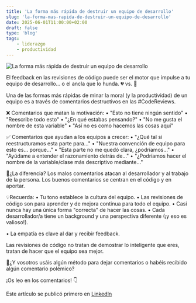 ```yaml
---
title: 'La forma más rápida de destruir un equipo de desarrollo'
slug: 'la-forma-mas-rapida-de-destruir-un-equipo-de-desarrollo'
date: 2025-06-01T11:00:00+02:00
draft: false
type: 'blog'
tags: 
    - liderazgo
    - productividad
---
```


![](/images/blog/20250601-la-forma-mas-rapida-de-destruir-un-equipo-de-desarrollo.jpeg "La forma más rápida de destruir un equipo de desarrollo")

El feedback en las revisiones de código puede ser el motor que impulse a tu equipo de desarrollo... o el ancla que lo hunda. 💔 vs. 💪

Una de las formas más rápidas de minar la moral (y la productividad) de un equipo es a través de comentarios destructivos en las #CodeReviews.

❌ Comentarios que matan la motivación:
• "Esto no tiene ningún sentido"
• "Reescribe todo esto"
• "¿En qué estabas pensando?"
• "No me gusta el nombre de esta variable"
• "Así no es como hacemos las cosas aquí"

✅ Comentarios que ayudan a los equipos a crecer:
• "¿Qué tal si reestructuramos esta parte para..."
• "Nuestra convención de equipo para esto es... porque..."
• "Esta parte no me quedó clara, ¿podríamos..."
• "Ayúdame a entender el razonamiento detrás de..."
• "¿Podríamos hacer el nombre de la variable/clase más descriptivo mediante..."

🔎¿La diferencia?
Los malos comentarios atacan al desarrollador y al trabajo de la persona.
Los buenos comentarios se centran en el código y en aportar.

💡Recuerda:
• Tu tono establece la cultura del equipo.
• Las revisiones de código son para aprender y de mejora continua para todo el equipo.
• Casi nunca hay una única forma "correcta" de hacer las cosas.
• Cada desarrollador/a tiene un background y una perspectiva diferente (¡y eso es valioso!).

• La empatía es clave al dar y recibir feedback.

Las revisiones de código no tratan de demostrar lo inteligente que eres, tratan de hacer que el equipo sea mejor.

📢¿Y vosotros usáis algún método para dejar comentarios o habéis recibido algún comentario polémico?

¡Os leo en los comentarios! 👇

Este artículo se publicó primero en [LinkedIn](https://www.linkedin.com/feed/update/urn:li:activity:7334866329088212993/)
